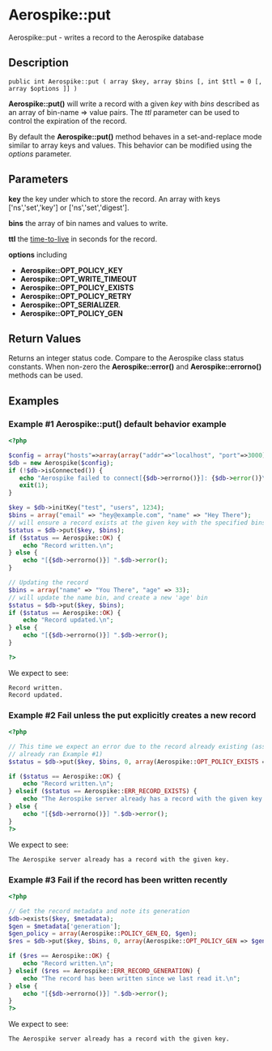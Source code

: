 
# Aerospike::put

Aerospike::put - writes a record to the Aerospike database

## Description

```
public int Aerospike::put ( array $key, array $bins [, int $ttl = 0 [, array $options ]] )
```

**Aerospike::put()** will write a record with a given *key* with *bins*
described as an array of bin-name => value pairs.
The *ttl* parameter can be used to control the expiration of the record.

By default the **Aerospike::put()** method behaves in a set-and-replace mode similar to
array keys and values. This behavior can be modified using the
*options* parameter.

## Parameters

**key** the key under which to store the record. An array with keys ['ns','set','key'] or ['ns','set','digest'].

**bins** the array of bin names and values to write.

**ttl** the [time-to-live](http://www.aerospike.com/docs/client/c/usage/kvs/write.html#change-record-time-to-live-ttl) in seconds for the record.

**options** including
- **Aerospike::OPT_POLICY_KEY**
- **Aerospike::OPT_WRITE_TIMEOUT**
- **Aerospike::OPT_POLICY_EXISTS**
- **Aerospike::OPT_POLICY_RETRY**
- **Aerospike::OPT_SERIALIZER**.
- **Aerospike::OPT_POLICY_GEN**

## Return Values

Returns an integer status code.  Compare to the Aerospike class status
constants.  When non-zero the **Aerospike::error()** and
**Aerospike::errorno()** methods can be used.

## Examples

### Example #1 Aerospike::put() default behavior example

```php
<?php

$config = array("hosts"=>array(array("addr"=>"localhost", "port"=>3000)));
$db = new Aerospike($config);
if (!$db->isConnected()) {
   echo "Aerospike failed to connect[{$db->errorno()}]: {$db->error()}\n";
   exit(1);
}

$key = $db->initKey("test", "users", 1234);
$bins = array("email" => "hey@example.com", "name" => "Hey There");
// will ensure a record exists at the given key with the specified bins
$status = $db->put($key, $bins);
if ($status == Aerospike::OK) {
    echo "Record written.\n";
} else {
    echo "[{$db->errorno()}] ".$db->error();
}

// Updating the record
$bins = array("name" => "You There", "age" => 33);
// will update the name bin, and create a new 'age' bin
$status = $db->put($key, $bins);
if ($status == Aerospike::OK) {
    echo "Record updated.\n";
} else {
    echo "[{$db->errorno()}] ".$db->error();
}

?>
```

We expect to see:

```
Record written.
Record updated.
```

### Example #2 Fail unless the put explicitly creates a new record

```php
<?php

// This time we expect an error due to the record already existing (assuming we
// already ran Example #1)
$status = $db->put($key, $bins, 0, array(Aerospike::OPT_POLICY_EXISTS => Aerospike::POLICY_EXISTS_CREATE)));

if ($status == Aerospike::OK) {
    echo "Record written.\n";
} elseif ($status == Aerospike::ERR_RECORD_EXISTS) {
    echo "The Aerospike server already has a record with the given key.\n";
} else {
    echo "[{$db->errorno()}] ".$db->error();
}
?>
```

We expect to see:

```
The Aerospike server already has a record with the given key.
```


### Example #3 Fail if the record has been written recently

```php
<?php

// Get the record metadata and note its generation
$db->exists($key, $metadata);
$gen = $metadata['generation'];
$gen_policy = array(Aerospike::POLICY_GEN_EQ, $gen);
$res = $db->put($key, $bins, 0, array(Aerospike::OPT_POLICY_GEN => $gen_policy));

if ($res == Aerospike::OK) {
    echo "Record written.\n";
} elseif ($res == Aerospike::ERR_RECORD_GENERATION) {
    echo "The record has been written since we last read it.\n";
} else {
    echo "[{$db->errorno()}] ".$db->error();
}
?>
```

We expect to see:

```
The Aerospike server already has a record with the given key.
```

